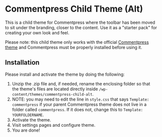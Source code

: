 Commentpress Child Theme (Alt)
========================

This is a child theme for Commentpress where the toolbar has been moved to sit under the branding, closer to the content. Use it as a "starter pack" for creating your own look and feel.

Please note: this child theme only works with the official [Commentpress theme](https://github.com/IFBook/CommentPressTheme) and Commentpress must be properly installed before using it.

## Installation ##

Please install and activate the theme by doing the following:

1. Unzip the .zip file and, if needed, rename the enclosing folder so that the theme's files are located directly inside `/wp-content/themes/commentpress-child-alt`.
2. NOTE: you may need to edit the line in `style.css` that says `Template: commentpress` if your parent Commentpress theme does not live in a folder called `commentpress`. If it does not, change this to `Template: YOURFOLDERNAME`.
2. Activate the theme.
3. Visit settings pages and configure theme.
4. You are done!
